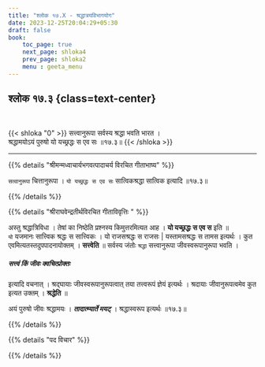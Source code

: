 ```yaml
---
title: "श्लोक १७.X - श्रद्धात्रयविभागयोग"
date: 2023-12-25T20:04:29+05:30
draft: false
book:
    toc_page: true
    next_page: shloka4
    prev_page: shloka2
    menu : geeta_menu
---
```




## श्लोक १७.३ {class=text-center}

<br/>

{{< shloka  "0"  >}}
सत्त्वानुरूपा सर्वस्य श्रद्धा भवति भारत ।  
श्रद्धामयोऽयं पुरुषो यो यच्छ्रद्धः स एव सः ॥१७.३॥
{{< /shloka >}}

---


{{% details "श्रीमन्मध्वाचार्यभगवत्पादाचर्य विरचित  गीताभाष्य" %}}

`सत्वानुरूपा` चित्तानुरूपा । `यो यच्छ्रद्धः स एव सः` 
सात्विकश्रद्धा सात्विक इत्यादि ॥१७.३॥

{{% /details %}}



{{% details "श्रीराघवेन्द्रतीर्थविरचित गीताविवृत्तिः " %}}

अस्तु श्रद्धात्रिविधा । तेषां का निष्ठेति प्रश्नस्य 
किमुत्तरमित्यत आह । **यो यच्छ्रद्धः स एव स** इति ॥   
`यो` यजमानः सात्त्विक श्रद्धः स सात्त्विकः । 
यो राजसश्रद्धः स राजसः | यस्तामसश्रद्धः स तामस
इत्यर्थः । कुत एवमित्यतस्तदुपपादनायोक्तम् । **सत्त्वेति** ॥ 
सर्वस्य जंतोः `श्रद्धा` सत्त्वानुरूपा जीवस्वरूपानुरूपा 
भवति ।   
##### सत्त्वं किं जीवः क्वचित्प्रोक्तः 
इत्यादि वचनात्‌ । श्रद्घायाः 
जीवस्वरूपानुरूपत्वात्‌ तया तत्त्वरूपं ज्ञेयं इत्यर्थः । 
श्रदायाः जीवानुरूपत्वमेव कुत इत्यत उक्तम्‌ । 
**श्रद्धेति** ॥  

अयं पुरुषो जीवः श्रद्धामयः । ***तादात्म्यार्ते  मयट्‌*** । 
श्रद्धास्वरूप इत्यर्थः ॥१७.३॥


{{% /details %}}



{{% details "पद विचार" %}}


{{% /details %}}
